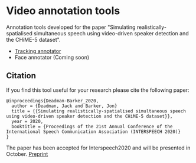 # Video annotation tools
Annotation tools developed for the paper "Simulating realistically-spatialised simultaneous speech using video-driven speaker detection and the CHiME-5 dataset".

- [Tracking annotator](https://github.com/jackdeadman/tracking-annotator)
- Face annotator (Coming soon)

## Citation
If you find this tool useful for your research please cite the following paper:
```
@inproceedings{Deadman-Barker_2020,  
  author = {Deadman, Jack and Barker, Jon}  
  title = {{Simulating realistically-spatialised simultaneous speech using video-driven speaker detection and the CHiME-5 dataset}},  
  year = 2020,  
  booktitle = {Proceedings of the 21st Annual Conference of the International Speech Communication Association (INTERSPEECH 2020)}  
}
```

The paper has been accepted for Interspeech2020 and will be presented in October. [Preprint](https://drive.google.com/file/d/13UFVDuFSXBJxAwwGYUGr5WdWspUy_RVf/view?usp=sharing)
